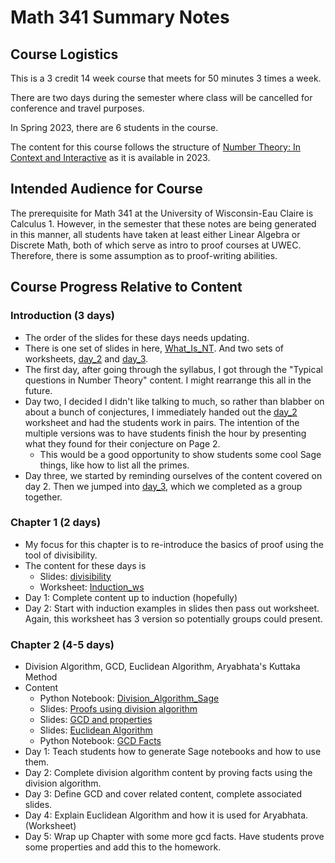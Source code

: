 # Math 341 Summary Notes

## Course Logistics

This is a 3 credit 14 week course that meets for 50 minutes 3 times a week.

There are two days during the semester where class will be cancelled for conference and travel purposes.

In Spring 2023, there are 6 students in the course.

The content for this course follows the structure of [Number Theory: In Context and Interactive](https://math.gordon.edu/ntic/) as it is available in 2023. 

## Intended Audience for Course

The prerequisite for Math 341 at the University of Wisconsin-Eau Claire is Calculus 1. 
However, in the semester that these notes are being generated in this manner, all students have taken at least either Linear Algebra or Discrete Math, both of which serve as intro to proof courses at UWEC.
Therefore, there is some assumption as to proof-writing abilities.

## Course Progress Relative to Content
### Introduction (3 days)
* The order of the slides for these days needs updating.
* There is one set of slides in here, [What_Is_NT](Introduction/introduction.slides/What_Is_NT.tex). And two sets of worksheets, [day_2](Introduction/day_2.file/day_2.tex) and [day_3](Introduction/day_2.file/day_3.tex).
* The first day, after going through the syllabus, I got through the "Typical questions in Number Theory" content. I might rearrange this all in the future.
* Day two, I decided I didn't like talking to much, so rather than blabber on about a bunch of conjectures, I immediately handed out the 
[day_2](Introduction/day_2.file/day_2.tex) worksheet and had the students work in pairs. The intention of the multiple versions was to have students finish the hour by presenting what they found for their conjecture on Page 2.
    * This would be a good opportunity to show students some cool Sage things, like how to list all the primes.
* Day three, we started by reminding ourselves of the content covered on day 2. Then we jumped into [day_3](Introduction/day_2.file/day_3.tex), which we completed as a group together. 

### Chapter 1 (2 days)
* My focus for this chapter is to re-introduce the basics of proof using the tool of divisibility. 
* The content for these days is
    * Slides: [divisibility](Chapter_1/divisibility.slides/divisibility.tex)
    * Worksheet: [Induction_ws](Chapter_1/Induction_ws.file/Induction_ws.tex)
* Day 1: Complete content up to induction (hopefully)
* Day 2: Start with induction examples in slides then pass out worksheet. Again, this worksheet has 3 version so potentially groups could present.

### Chapter 2 (4-5 days)
* Division Algorithm, GCD, Euclidean Algorithm,  Aryabhata's Kuttaka Method
* Content
    * Python Notebook: [Division_Algorithm_Sage](Chapter_2/div_alg_notebook.file/Division_Algorithm_Sage.ipynb)
    * Slides: [Proofs using division algorithm](Chapter_2/div_alg.slides/div_alg.tex)
    * Slides: [GCD and properties](Chapter_2/gcd.slides/gcd.tex)
    * Slides: [Euclidean Algorithm](Chapter_2/euclidean_algorithm.slides/euclideanalgorithm.tex)
    * Python Notebook: [GCD Facts](Chapter_2/div_alg_notebook.file/Division_Algorithm_Sage.ipynb)
* Day 1: Teach students how to generate Sage notebooks and how to use them.
* Day 2: Complete division algorithm content by proving facts using the division algorithm.
* Day 3: Define GCD and cover related content, complete associated slides.
* Day 4: Explain Euclidean Algorithm and how it is used for Aryabhata. (Worksheet)
* Day 5: Wrap up Chapter with some more gcd facts. Have students prove some properties and add this to the homework.
